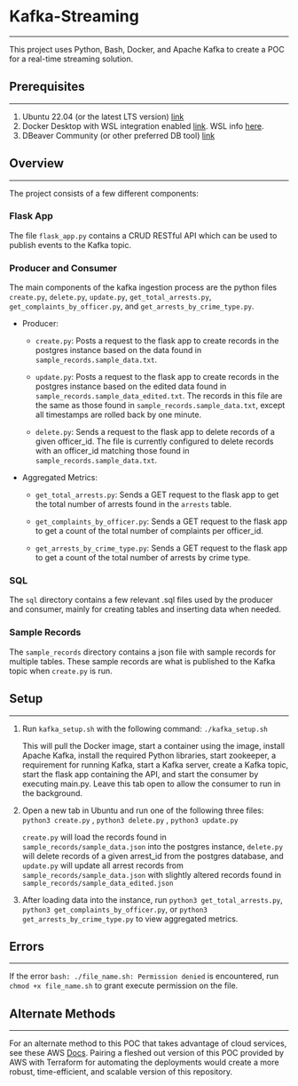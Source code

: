 # Kafka-Streaming
-------------------
This project uses Python, Bash, Docker, and Apache Kafka to create a POC for a real-time streaming solution. 

## Prerequisites
-------------------
1. Ubuntu 22.04 (or the latest LTS version) [link](https://releases.ubuntu.com/jammy/)
2. Docker Desktop with WSL integration enabled [link](https://www.docker.com/products/docker-desktop/). WSL info [here](https://docs.docker.com/desktop/wsl/).
3. DBeaver Community (or other preferred DB tool) [link](https://dbeaver.io/download/)

## Overview
------------------
The project consists of a few different components:

### Flask App
The file `flask_app.py` contains a CRUD RESTful API which can be used to publish events to the Kafka topic.

### Producer and Consumer
The main components of the kafka ingestion process are the python files `create.py`, `delete.py`, `update.py`, `get_total_arrests.py`, `get_complaints_by_officer.py`, and `get_arrests_by_crime_type.py`.

- Producer:
    - `create.py`: Posts a request to the flask app to create records in the postgres instance based on the data found in `sample_records.sample_data.txt`.

    - `update.py`: Posts a request to the flask app to create records in the postgres instance based on the edited data found in `sample_records.sample_data_edited.txt`. The records in this file are the same as those found in `sample_records.sample_data.txt`, except all timestamps are rolled back by one minute.

    - `delete.py`: Sends a request to the flask app to delete records of a given officer_id. The file is currently configured to delete records with an officer_id matching those found in `sample_records.sample_data.txt`.

- Aggregated Metrics:
    - `get_total_arrests.py`: Sends a GET request to the flask app to get the total number of arrests found in the `arrests` table. 

    - `get_complaints_by_officer.py`: Sends a GET request to the flask app to get a count of the total number of complaints per officer_id.

    - `get_arrests_by_crime_type.py`: Sends a GET request to the flask app to get a count of the total number of arrests by crime type.

### SQL
The `sql` directory contains a few relevant .sql files used by the producer and consumer, mainly for creating tables and inserting data when needed.

### Sample Records
The `sample_records` directory contains a json file with sample records for multiple tables. These sample records are what is published to the Kafka topic when `create.py` is run.

## Setup
-------------------
1. Run `kafka_setup.sh` with the following command: `./kafka_setup.sh`

    This will pull the Docker image, start a container using the image, install Apache Kafka, install the required Python libraries, start zookeeper, a requirement for running Kafka, start a Kafka server, create a Kafka topic, start the flask app containing the API, and start the consumer by executing main.py. Leave this tab open to allow the consumer to run in the background.

2. Open a new tab in Ubuntu and run one of the following three files: `python3 create.py` , `python3 delete.py` , `python3 update.py`

    `create.py` will load the records found in `sample_records/sample_data.json` into the postgres instance, `delete.py` will delete records of a given arrest_id from the postgres database, and `update.py` will update all arrest records from `sample_records/sample_data.json` with slightly altered records found in `sample_records/sample_data_edited.json`

3. After loading data into the instance, run `python3 get_total_arrests.py`, `python3 get_complaints_by_officer.py`, or `python3 get_arrests_by_crime_type.py` to view aggregated metrics.

## Errors
----------------------
If the error `bash: ./file_name.sh: Permission denied` is encountered, run `chmod +x file_name.sh` to grant execute permission on the file.

## Alternate Methods
----------------------
For an alternate method to this POC that takes advantage of cloud services, see these AWS [Docs](https://docs.aws.amazon.com/apigateway/latest/developerguide/http-api-dynamo-db.html).
Pairing a fleshed out version of this POC provided by AWS with Terraform for automating the deployments would create a more robust, time-efficient, and scalable version of this repository.